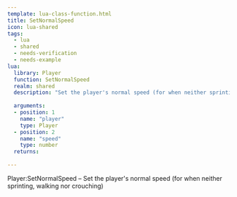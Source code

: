 ```yaml
---
template: lua-class-function.html
title: SetNormalSpeed
icon: lua-shared
tags:
  - lua
  - shared
  - needs-verification
  - needs-example
lua:
  library: Player
  function: SetNormalSpeed
  realm: shared
  description: "Set the player's normal speed (for when neither sprinting, walking nor crouching)"
  
  arguments:
  - position: 1
    name: "player"
    type: Player
  - position: 2
    name: "speed"
    type: number
  returns:
    
---
```


<div class="lua__search__keywords">
Player:SetNormalSpeed &#x2013; Set the player's normal speed (for when neither sprinting, walking nor crouching)
</div>
